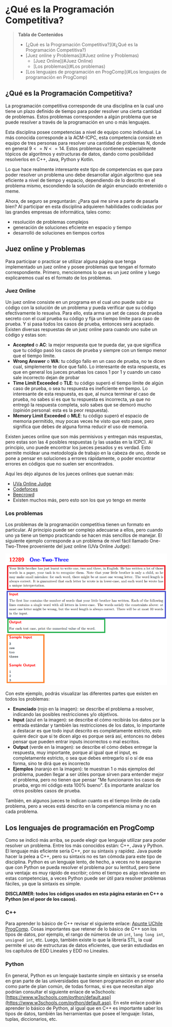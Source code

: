 # ¿Qué es la Programación Competitiva?

> **Tabla de Contenidos**
> * [¿Qué es la Programación Competitiva?](#¿Qué es la Programación Competitiva?)
> * [Juez online y Problemas](#Juez online y Problemas)
>   * [Juez Online](#Juez Online)
>   * [Los problemas](#Los problemas)
> * [Los lenguajes de programación en ProgComp](#Los lenguajes de programación en ProgComp)


## ¿Qué es la Programación Competitiva?

La programación competitiva corresponde de una disciplina en la cual uno tiene un plazo definido de tiempo para poder resolver una cierta cantidad de problemas. Estos problemas corresponden a algún problema que se puede resolver a través de la programación en uno o más lenguajes. 

Esta disciplina posee competencias a nivel de equipo como individual. La más conocida corresponde a la ACM-ICPC, esta competencia consiste en equipo de tres personas para resolver una cantidad de problemas N, donde en general $9 <= N <= 14$. Estos problemas contienen especialmente tópicos de algoritmos y estructuras de datos, dando como posibilidad resolverlos en C++, Java, Python y Kotlin. 

Lo que hace realmente interesante este tipo de competencias es que para poder resolver un problema uno debe desarrollar algún algoritmo que sea eficiente a nivel de tiempo y espacio, dependiendo de lo descrito en el problema mismo, escondiendo la solución de algún enunciado entretenido o meme.

Ahora, de seguro se preguntarán: ¿Para qué me sirve a parte de pasarla bien? Al participar en esta disciplina adquieren habilidades codiciadas por las grandes empresas de informática, tales como:

* resolución de problemas complejos
* generación de soluciones eficiente en espacio y tiempo
* desarrolló de soluciones en tiempos cortos

## Juez online y Problemas

Para participar o practicar se utilizar alguna página que tenga implementado un juez online y posee problemas que tengan el formato correspondiente. Primero, mencionemos lo que es un juez online y luego explicaremos cual es el formato de los problemas.

### Juez Online

Un juez online consiste en un programa en el cual uno puede subir su código con la solución de un problema y pueda verificar que su código efectivamente lo resuelva. Para ello, esta arma un set de casos de prueba secreto con el cual prueba su código y fija un tiempo límite para caso de prueba. Y si pasa todos los casos de prueba, entonces será aceptado. Existen diversas respuestas de un juez online para cuando uno sube un código y estas son:

* **Accepted** o **AC**: la mejor respuesta que te pueda dar, ya que significa que tu código pasó los casos de prueba y siempre con un tiempo menor que el tiempo límite.
* **Wrong Answer** o **WA**: tu código fallo en un caso de prueba, no te dicen cual, simplemente te dice que falló. Lo interesante de esta respuesta, es que en general los jueces pruebas los casos 1 por 1 y cuando un caso sale incorrecto dejan de probar
* **Time Limit Exceeded** o **TLE**: tu código superó el tiempo límite de algún caso de prueba, o sea tu respuesta es ineficiente en tiempo. Lo interesante de esta respuesta, es que, al nunca terminar el caso de prueba, no sabes si es que tu respuesta es incorrecta, ya que no entregó la respuesta completa, solo sabes que se demoró mucho (opinión personal: esta es la peor respuesta).
* **Memory Limit Exceeded** o **MLE**: tu código superó el espacio de memoria permitido, muy pocas veces he visto que esto pase, pero significa que debes de alguna forma reducir el uso de memoria.

Existen jueces online que son más permisivos y entregan más respuestas, pero estas son las 4 posibles respuestas (y las usadas en la ICPC). Al principio, uno puede encontrar los jueces pesados y es verdad. Esto permite moldear una metodología de trabajo en la cabeza de uno, donde se pone a pensar en soluciones a errores rápidamente, o poder encontrar errores en códigos que no suelen ser encontrados.

Aquí les dejo algunos de los jueces onlines que suenan más:

* [UVa Online Judge](https://onlinejudge.org/index.php)
* [Codeforces](https://codeforces.com)
* [Beecrowd](https://www.beecrowd.com.br)
* Existen muchos más, pero esto son los que yo tengo en mente

### Los problemas

Los problemas de la programación competitiva tienen un formato en particular. Al principio puede ser complejo adecuarse a ellos, pero cuando uno ya tiene un tiempo practicando se hacen más sencillos de manejar. El siguiente ejemplo corresponde a un problema de nivel fácil llamado One-Two-Three proveniente del juez online (UVa Online Judge):

<p align="center">
  <img src="../_media/intro/ej.png" />
</p>

Con este ejemplo, podrás visualizar las diferentes partes que existen en todos los problemas:

* **Enunciado** (rojo en la imagen): se describe el problema a resolver, indicando las posibles restricciones y/o objetivos.
* **Input** (azul en la imagen): se describe el cómo recibirás los datos por la entrada estándar y también las restricciones de los datos, lo importante a destacar es que todo input descrito es completamente estricto, esto quiere decir que si te dicen algo es porque será así, entonces no debes pensar que pueden entrar inputs incorrectos o mal escritos.
* **Output** (verde en la imagen): se describe el cómo debes entregar la respuesta, muy importante, porque al igual que el input, es completamente estricto, o sea que debes entregarlo sí o sí de esa forma, sino te dirá que es incorrecto
* **Ejemplos** (naranjo en la imagen): te muestran 1 o más ejemplos del problema, pueden llegar a ser útiles porque sirven para entender mejor el problema, pero no tienen que pensar "Me funcionaron los casos de prueba, ergo mi código esta 100% bueno". Es importante analizar los otros posibles casos de prueba.

También, en algunos jueces te indican cuanto es el tiempo límite de cada problema, pero a veces está descrito en la competencia misma y no en cada problema.


## Los lenguajes de programación en ProgComp

Como se indicó más arriba, se puede elegir que lenguaje utilizar para poder resolver un problema. Entre los más conocidos están: C++, Java y Python. El lenguaje más eficiente sería C++, por su sintaxis y rapidez. Java puede hacer la pelea a C++, pero su sintaxis no es tan cómoda para este tipo de disciplina. Python es un lenguaje lento, de hecho, a veces no te aseguran que con Python se pueda resolver el problema por su lentitud, pero tiene una ventaja: es muy rápido de escribir; cómo el tiempo es algo relevante en estas competencias, a veces Python puede ser útil para resolver problemas fáciles, ya que la sintaxis es simple.

**DISCLAIMER: todos los códigos usados en esta página estarán en C++ o Python (en el peor de los casos).**

### C++

Para aprender lo básico de C++ revisar el siguiente enlace: [Apunte UChile ProgComp](https://uchile.progcomp.cl/apunte/introduccion_a_cpp/compilacion_y_editores/). Cosas importantes que retener de lo básico de C++ son los tipos de datos, por ejemplo, el rango de números de un `int`, `long long int`, `unsigned int`, etc. Luego, también existe lo que la librería STL, la cual permite el uso de estructuras de datos eficientes, que serán estudiadas en los capítulos de EDD Lineales y EDD no Lineales.

### Python

En general, Python es un lenguaje bastante simple en sintaxis y se enseña en gran parte de las universidades que tienen programación en primer año como parte de plan común, de todas formas, si es que necesitan algo podrían consultar el siguiente enlace de w3schools: [https://www.w3schools.com/python/default.asp](https://www.w3schools.com/python/default.asp). En este enlace podrán aprender lo básico de Python, al igual que en C++ es importante saber los tipos de datos, también las herramientas que posee el lenguaje: listas, tuplas, diccionarios, etc.
